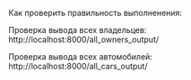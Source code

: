 Как проверить правильность выполненения:

Проверка вывода всех владельцев:
http://localhost:8000/all_owners_output/

Проверка вывода всех автомобилей:
http://localhost:8000/all_cars_output/
